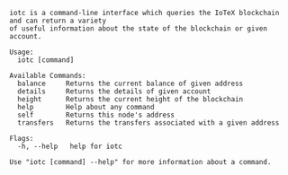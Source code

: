     iotc is a command-line interface which queries the IoTeX blockchain and can return a variety 
    of useful information about the state of the blockchain or given account.
    
    Usage:
      iotc [command]
    
    Available Commands:
      balance     Returns the current balance of given address
      details     Returns the details of given account
      height      Returns the current height of the blockchain
      help        Help about any command
      self        Returns this node's address
      transfers   Returns the transfers associated with a given address
    
    Flags:
      -h, --help   help for iotc
    
    Use "iotc [command] --help" for more information about a command.
